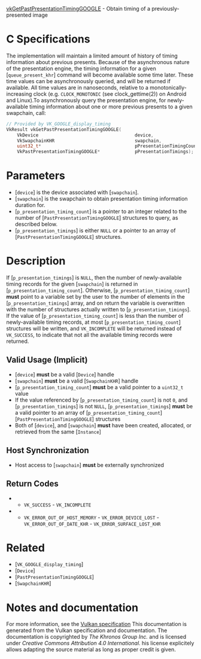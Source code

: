 [vkGetPastPresentationTimingGOOGLE](https://www.khronos.org/registry/vulkan/specs/1.3-extensions/man/html/vkGetPastPresentationTimingGOOGLE.html) - Obtain timing of a previously-presented image

# C Specifications
The implementation will maintain a limited amount of history of timing
information about previous presents.
Because of the asynchronous nature of the presentation engine, the timing
information for a given [`queue_present_khr`] command will become
available some time later.
These time values can be asynchronously queried, and will be returned if
available.
All time values are in nanoseconds, relative to a monotonically-increasing
clock (e.g. `CLOCK_MONOTONIC` (see clock_gettime(2)) on Android and Linux).To asynchronously query the presentation engine, for newly-available timing
information about one or more previous presents to a given swapchain, call:
```c
// Provided by VK_GOOGLE_display_timing
VkResult vkGetPastPresentationTimingGOOGLE(
    VkDevice                                    device,
    VkSwapchainKHR                              swapchain,
    uint32_t*                                   pPresentationTimingCount,
    VkPastPresentationTimingGOOGLE*             pPresentationTimings);
```

# Parameters
- [`device`] is the device associated with [`swapchain`].
- [`swapchain`] is the swapchain to obtain presentation timing information duration for.
- [`p_presentation_timing_count`] is a pointer to an integer related to the number of [`PastPresentationTimingGOOGLE`] structures to query, as described below.
- [`p_presentation_timings`] is either `NULL` or a pointer to an array of [`PastPresentationTimingGOOGLE`] structures.

# Description
If [`p_presentation_timings`] is `NULL`, then the number of newly-available
timing records for the given [`swapchain`] is returned in
[`p_presentation_timing_count`].
Otherwise, [`p_presentation_timing_count`] **must**  point to a variable set by
the user to the number of elements in the [`p_presentation_timings`] array,
and on return the variable is overwritten with the number of structures
actually written to [`p_presentation_timings`].
If the value of [`p_presentation_timing_count`] is less than the number of
newly-available timing records, at most [`p_presentation_timing_count`]
structures will be written, and `VK_INCOMPLETE` will be returned instead
of `VK_SUCCESS`, to indicate that not all the available timing records
were returned.
## Valid Usage (Implicit)
-  [`device`] **must**  be a valid [`Device`] handle
-  [`swapchain`] **must**  be a valid [`SwapchainKHR`] handle
-  [`p_presentation_timing_count`] **must**  be a valid pointer to a `uint32_t` value
-    If the value referenced by [`p_presentation_timing_count`] is not `0`, and [`p_presentation_timings`] is not `NULL`, [`p_presentation_timings`] **must**  be a valid pointer to an array of [`p_presentation_timing_count`][`PastPresentationTimingGOOGLE`] structures
-    Both of [`device`], and [`swapchain`] **must**  have been created, allocated, or retrieved from the same [`Instance`]

## Host Synchronization
- Host access to [`swapchain`] **must**  be externally synchronized

## Return Codes
*   - `VK_SUCCESS`  - `VK_INCOMPLETE` 
*   - `VK_ERROR_OUT_OF_HOST_MEMORY`  - `VK_ERROR_DEVICE_LOST`  - `VK_ERROR_OUT_OF_DATE_KHR`  - `VK_ERROR_SURFACE_LOST_KHR`

# Related
- [`VK_GOOGLE_display_timing`]
- [`Device`]
- [`PastPresentationTimingGOOGLE`]
- [`SwapchainKHR`]

# Notes and documentation
For more information, see the [Vulkan specification](https://www.khronos.org/registry/vulkan/specs/1.3-extensions/html/vkspec.html)
This documentation is generated from the Vulkan specification and documentation.
The documentation is copyrighted by *The Khronos Group Inc.* and is licensed under *Creative Commons Attribution 4.0 International*.
his license explicitely allows adapting the source material as long as proper credit is given.
        